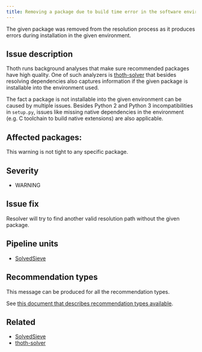 ```yaml
---
title: Removing a package due to build time error in the software environment
---
```


The given package was removed from the resolution process as it produces errors
during installation in the given environment.

## Issue description

Thoth runs background analyses that make sure recommended packages have high
quality. One of such analyzers is [thoth-solver][2] that besides resolving
dependencies also captures information if the given package is installable into
the environment used.

The fact a package is not installable into the given environment can be caused
by multiple issues. Besides Python 2 and Python 3 incompatibilities in
``setup.py``, issues like missing native dependencies in the environment (e.g.
C toolchain to build native extensions) are also applicable.

## Affected packages:

This warning is not tight to any specific package.

## Severity

 * WARNING

## Issue fix

Resolver will try to find another valid resolution path without the given
package.

## Pipeline units

 * [SolvedSieve](https://thoth-station.ninja/docs/developers/adviser/thoth.adviser.sieves.html#thoth.adviser.sieves.solved.SolvedSieve)

## Recommendation types

This message can be produced for all the recommendation types.

See [this document that describes recommendation types
available](http://thoth-station.ninja/recommendation-types).

## Related

 * [SolvedSieve][1]
 * [thoth-solver][2]

[1]: https://thoth-station.ninja/docs/developers/adviser/thoth.adviser.sieves.html#thoth.adviser.sieves.solved.SolvedSieve
[2]: https://github.com/thoth-station/solver

